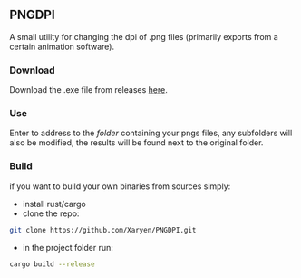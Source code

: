 ## PNGDPI

A small utility for changing the dpi of .png files (primarily exports from a certain animation software).

### Download

Download the .exe file from releases [here](https://github.com/Xaryen/PNGDPI/releases/latest).

### Use

Enter to address to the *folder* containing your pngs files, any subfolders will also be modified, the results will be found next to the original folder.

### Build

if you want to build your own binaries from sources simply:

* install rust/cargo
* clone the repo:
```bash
git clone https://github.com/Xaryen/PNGDPI.git
```
* in the project folder run:
 ```bash
cargo build --release
 ```
